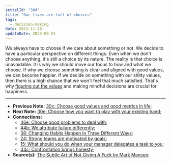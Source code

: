```yaml
---
zettelId: "30d"
title: "Our lives are full of choices"
tags:
  - decision-making
date: 2021-11-28
updateDate: 2023-09-21
---
```


We always have to choose if we care about something or not. We decide to have a particular perspective on different things. Even when we don't choose anything, it's still a choice by its nature. The reality is that choice is unavoidable. It is why we should move our focus to how and what we choose. If why we choose something is clear and aligned with good values, we can become happier. If we decide on something with our shitty values, then there is a high chance that we won't feel that much satisfied. That's why [figuring out the values](/notes/30c/) and making mindful decisions are crucial for happiness.

---

- **Previous Note:** [30c: Choose good values and good metrics in life](/notes/30c/);
- **Next Note:** [30e: Choose how you want to play with your existing hand](/notes/30e/);
- **Connections:**
  - [46e: Choose good problems to deal with](/notes/46e/);
  - [44b: We attribute failure differently](/notes/44b/);
  - [38: Changing Habits Happen in Three Different Ways](/notes/38/);
  - [24: Strong teams are motivated by goals](/notes/24/);
  - [15: What should you do when your manager delegates a task to you](/notes/15/);
  - [44c: Confrontation brings honesty](/notes/44c/);
- **Source(s):** [The Subtle Art of Not Giving A Fuck by Mark Manson](/books/the-subtle-art-of-not-giving-a-fuck-by-mark-manson-book-summary-review-and-notes/);
